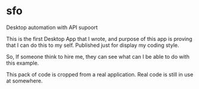 sfo
===

Desktop automation with API supoort

This is the first Desktop App that I wrote, and purpose of this app is proving that I can do this to my self. Published just for display my coding style.

So, If someone think to hire me, they can see what can I be able to do with this example.

This pack of code is cropped from a real application. Real code is still in use at somewhere.
